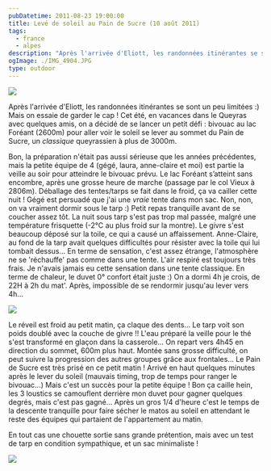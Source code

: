 ```yaml
---
pubDatetime: 2011-08-23 19:00:00
title: Levé de soleil au Pain de Sucre (10 août 2011)
tags:
  - france
  - alpes
description: "Après l'arrivée d'Eliott, les randonnées itinérantes se sont un peu limitées :) Mais on essaie de garder le cap ! Cet été, en vacances dans le Queyras avec quelques amis, on a décidé de se lancer un petit défi : bivouac au lac Foréant (2600m) pour aller voir le soleil se lever au sommet du Pain de Sucre, un _classique_ queyrassien à plus de 3000m."
ogImage: ./IMG_4904.JPG
type: outdoor
---
```


![](/img/outdoor/IMG_4889.JPG)

Après l'arrivée d'Eliott, les randonnées itinérantes se sont un peu
limitées :) Mais on essaie de garder le cap ! Cet été, en vacances dans
le Queyras avec quelques amis, on a décidé de se lancer un petit défi :
bivouac au lac Foréant (2600m) pour aller voir le soleil se lever au
sommet du Pain de Sucre, un _classique_ queyrassien à plus de 3000m.

Bon, la préparation n'était pas aussi sérieuse que les années
précédentes, mais la petite équipe de 4 (gégé, laura, anne-claire et
moi) est partie la veille au soir pour atteindre le bivouac prévu. Le
lac Foréant s’atteint sans encombre, après une grosse heure de marche
(passage par le col Vieux à 2806m). Déballage des tentes/tarps se fait
dans le froid, ça va cailler cette nuit ! Gégé est persuadé que j'ai une
_vraie_ tente dans mon sac. Non, non, on va vraiment dormir sous le
tarp :) Petit repas tranquille avant de se coucher assez tôt. La nuit
sous tarp s'est pas trop mal passée, malgré une température frisquette
(-2°C au plus froid sur la montre). Le givre s'est beaucoup déposé sur
la toile, ce qui a causé un affaissement. Anne-Claire, au fond de la
tarp avait quelques difficultés pour résister avec la toile qui lui
tombait dessus... En terme de sensation, c'est assez étrange,
l'atmosphère ne se 'réchauffe' pas comme dans une tente. L'air respiré
est toujours très frais. Je n'avais jamais eu cette sensation dans une
tente classique. En terme de chaleur, le duvet 0° confort était juste :)
On a dormi 4h je crois, de 22H à 2h du mat'. Après, impossible de se
rendormir jusqu'au lever vers 4h...

![](/img/outdoor/IMG_4904.JPG)

Le réveil est froid au petit matin, ça claque des dents... Le tarp voit
son poids doublé avec la couche de givre !! L'eau préparé la veille pour
le thé s'est transformé en glaçon dans la casserole... On repart vers
4h45 en direction du sommet, 600m plus haut. Montée sans grosse
difficulté, on peut suivre la progression des autres groupes grâce aux
frontales... Le Pain de Sucre est très prisé en ce petit matin ! Arrivé
en haut quelques minutes après le lever du soleil (mauvais timing, trop
de temps pour ranger le bivouac...) Mais c'est un succès pour la petite
équipe ! Bon ça caille hein, les 3 loustics se camouflent derrière mon
duvet pour gagner quelques degrés, mais c'est pas gagné... Après un gros
1/4 d'heure c'est le temps de la descente tranquille pour faire sécher
le matos au soleil en attendant le reste des équipes qui partaient de
l'appartement au matin.

En tout cas une chouette sortie sans grande prétention, mais avec un
test de tarp en condition sympathique, et un sac minimaliste !

![](/img/outdoor/IMG_4912.JPG)
